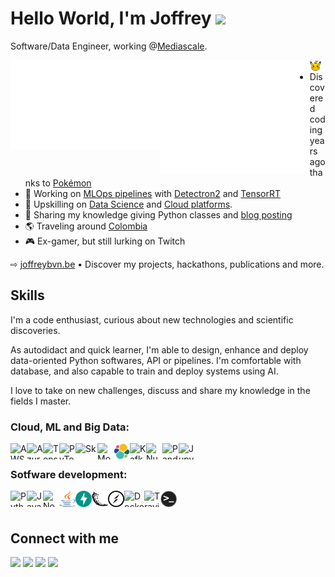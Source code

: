 # Hello World, I'm Joffrey <img src="https://raw.githubusercontent.com/MartinHeinz/MartinHeinz/master/wave.gif" width="30px">

Software/Data Engineer, working @[Mediascale](https://www.serviceplan.be/).

<img src="github-metrics.svg" align="left" width="47.5%"></img></a>
<img src="achievements.svg" align="left" width="47.5%"></img></a>


- <img align="left" alt="Pikachu" title="Pikachu" width="18px" height="18px" src="./icons/pikachu.svg" /> Discovered coding years ago thanks to [Pokémon](https://pokeapi.co/)
- 🔭 Working on [MLOps pipelines](https://cloud.google.com/architecture/mlops-continuous-delivery-and-automation-pipelines-in-machine-learning) with [Detectron2](https://github.com/facebookresearch/detectron2) and [TensorRT](https://developer.nvidia.com/tensorrt)
- 🌱 Upskilling on [Data Science](https://becode.org) and [Cloud platforms](https://learn.acloud.guru/profile/joffreybvn).
- 💬 Sharing my knowledge giving Python classes and [blog posting](https://medium.com/@joffreybvn)
- 🌎 Traveling around [Colombia](https://www.youtube.com/watch?v=6YVl-aixyfs)
- 🎮 Ex-gamer, but still lurking on Twitch


⇨ [joffreybvn.be](https://joffreybvn.be/) • Discover my projects, hackathons, publications and more.

## Skills

I'm a code enthusiast, curious about new technologies and scientific discoveries.

As autodidact and quick learner, I'm able to design, enhance and deploy data-oriented Python softwares, API or pipelines. I'm comfortable with database, and also capable to train and deploy systems using AI.

I love to take on new challenges, discuss and share my knowledge in the fields I master.

### Cloud, ML and Big Data:

<img align="left" alt="AWS" title="AWS" width="26px" height="26px" src="https://raw.githubusercontent.com/gilbarbara/logos/master/logos/aws.svg" />
<img align="left" alt="Azure" title="Azure" width="26px" height="26px" src="https://raw.githubusercontent.com/gilbarbara/logos/master/logos/azure-icon.svg" />
<img align="left" alt="Tensorflow" title="Tensorflow" width="26px" height="26px" src="https://raw.githubusercontent.com/gilbarbara/logos/master/logos/tensorflow.svg"/>
<img align="left" alt="PyTorch" title="PyTorch" width="26px" height="26px" src="https://raw.githubusercontent.com/gilbarbara/logos/master/logos/pytorch.svg"/>
<img align="left" alt="Sk-learn" title="Sk-learn" width="35px" height="26px" src="https://github.com/scikit-learn/scikit-learn/raw/main/doc/logos/scikit-learn-logo-thumb.png" />
<img align="left" alt="MongoDB" title="MongoDB" width="26px" height="26px" src="https://raw.githubusercontent.com/mongodb-js/leaf/master/dist/mongodb-leaf.svg" />
<img align="left" alt="ElascticSearch" title="ElascticSearch" width="26px" height="26px" src="https://raw.githubusercontent.com/gilbarbara/logos/master/logos/elasticsearch.svg" />
<img align="left" alt="Kafka" title="Kafka" width="26px" height="26px" src="https://raw.githubusercontent.com/gilbarbara/logos/master/logos/kafka-icon.svg" />
<img align="left" alt="NumPy" title="NumPy" width="26px" height="26px" src="https://numpy.org/images/logos/numpy.svg" />
<img align="left" alt="Pandas" title="Pandas" width="26px" height="26px" src="https://github.com/pandas-dev/pandas/blob/master/web/pandas/static/img/pandas_mark.svg" />
<img align="left" alt="Jupyter Lab" title="Jupyter" width="26px" height="26px" src="https://jupyter.org/assets/main-logo.svg" />

</br>

### Sotfware development:

<img align="left" alt="Python" title="Python" width="26px" height="26px" src="https://raw.githubusercontent.com/gilbarbara/logos/master/logos/python.svg" />
<img align="left" alt="Javascript" title="JavaScript" width="26px" height="26px" src="https://raw.githubusercontent.com/gilbarbara/logos/master/logos/javascript.svg" />
<img align="left" alt="Node.js" title="Node.js" width="26px" height="26px" src="https://raw.githubusercontent.com/gilbarbara/logos/master/logos/nodejs-icon.svg" />
<img align="left" alt="Java" title="Java" width="26px" height="26px" src="https://raw.githubusercontent.com/gilbarbara/logos/master/logos/java.svg" />
<img align="left" alt="FastAPI" title="FastAPI" width="26px" height="26px" src="https://raw.githubusercontent.com/Joffreybvn/Joffreybvn/master/icons/fastapi.svg" />
<img align="left" alt="Flask" title="Flask" width="26px" height="26px" src="https://raw.githubusercontent.com/Joffreybvn/Joffreybvn/master/icons/flask.svg" />
<img align="left" alt="SocketIO" title="SocketIO" width="26px" height="26px" src="https://raw.githubusercontent.com/Joffreybvn/Joffreybvn/master/icons/socketio.svg" />
<img align="left" alt="Docker" title="Docker" width="32px" height="26px" src="https://raw.githubusercontent.com/gilbarbara/logos/master/logos/docker-icon.svg" />
<img align="left" alt="Travis CI" title="Travis CI" width="26px" height="26px" src="https://cdn.svgporn.com/logos/travis-ci.svg" />
<img align="left" alt="Terminal" title="Terminal" width="26px" src="https://raw.githubusercontent.com/github/explore/80688e429a7d4ef2fca1e82350fe8e3517d3494d/topics/terminal/terminal.png" />

</br></br>

## Connect with me

[<img src="https://img.shields.io/badge/linkedin-%230077B5.svg?&style=for-the-badge&logo=linkedin&logoColor=white" />](https://www.linkedin.com/in/joffreybvn/)
[<img src = "https://img.shields.io/badge/twitter-%2320A1F1.svg?&style=for-the-badge&logo=twitter&logoColor=white">](https://twitter.com/Joffreybvn)
[<img src="https://img.shields.io/badge/medium-%23292929.svg?&style=for-the-badge&logo=medium&logoColor=white" />](https://medium.com/@joffreybvn)
[<img src="https://img.shields.io/badge/WEBSITE-%23292929.svg?&style=for-the-badge&logo=WEBSITE&logoColor=white" />](https://joffreybvn.be/) 

<!--
**Joffreybvn/Joffreybvn** is a ✨ _special_ ✨ repository because its `README.md` (this file) appears on your GitHub profile.

Here are some ideas to get you started:

- 🔭 I’m currently working on a [low cost URL Shortener](oxi.cx).
- 🌱 I’m currently learning ...
- 👯 I’m looking to collaborate on ...
- 🤔 I’m looking for help with ...
- 💬 Ask me about ...
- 📫 How to reach me: ...
- 😄 Pronouns: ...
- ⚡ Fun fact: ...
-->
